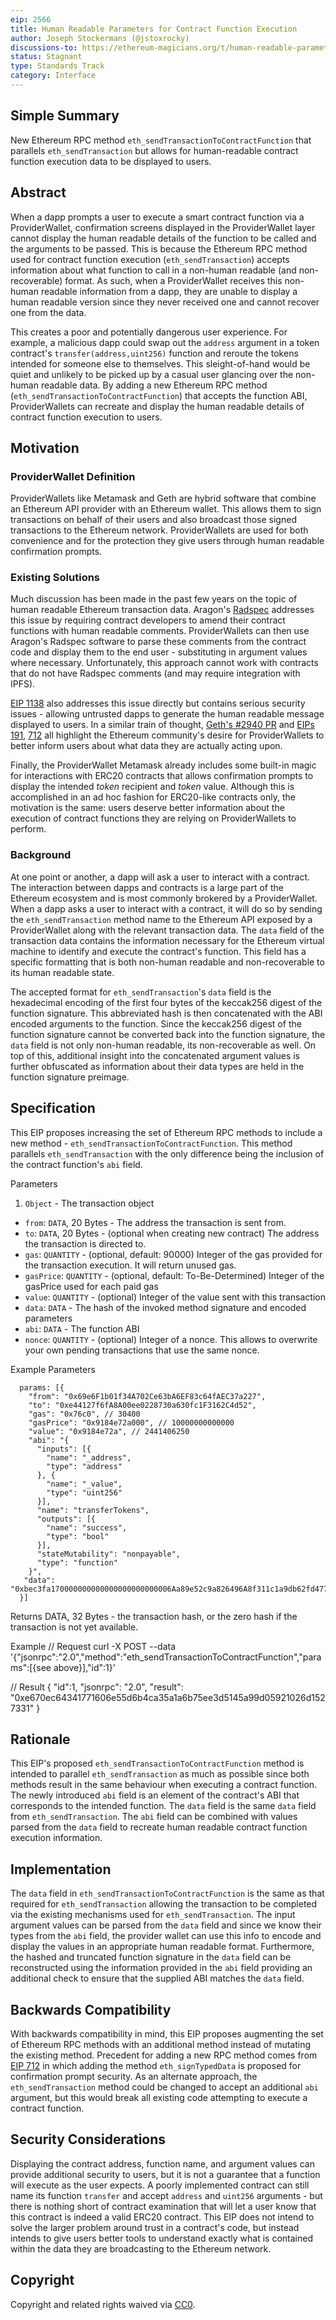 ```yaml
---
eip: 2566
title: Human Readable Parameters for Contract Function Execution
author: Joseph Stockermans (@jstoxrocky)
discussions-to: https://ethereum-magicians.org/t/human-readable-parameters-for-contract-function-execution/4154
status: Stagnant
type: Standards Track
category: Interface
---
```


## Simple Summary
New Ethereum RPC method `eth_sendTransactionToContractFunction` that parallels `eth_sendTransaction` but allows for human-readable contract function execution data to be displayed to users.

## Abstract
When a dapp prompts a user to execute a smart contract function via a ProviderWallet, confirmation screens displayed in the ProviderWallet layer cannot display the human readable details of the function to be called and the arguments to be passed. This is because the Ethereum RPC method used for contract function execution (`eth_sendTransaction`) accepts information about what function to call in a non-human readable (and non-recoverable) format. As such, when a ProviderWallet receives this non-human readable information from a dapp, they are unable to display a human readable version since they never received one and cannot recover one from the data.

This creates a poor and potentially dangerous user experience. For example, a malicious dapp could swap out the `address` argument in a token contract's `transfer(address,uint256)` function and reroute the tokens intended for someone else to themselves. This sleight-of-hand would be quiet and unlikely to be picked up by a casual user glancing over the non-human readable data. By adding a new Ethereum RPC method (`eth_sendTransactionToContractFunction`) that accepts the function ABI, ProviderWallets can recreate and display the human readable details of contract function execution to users.

## Motivation
### ProviderWallet Definition
ProviderWallets like Metamask and Geth are hybrid software that combine an Ethereum API provider with an Ethereum wallet. This allows them to sign transactions on behalf of their users and also broadcast those signed transactions to the Ethereum network. ProviderWallets are used for both convenience and for the protection they give users through human readable confirmation prompts.

### Existing Solutions
Much discussion has been made in the past few years on the topic of human readable Ethereum transaction data. Aragon's [Radspec](https://github.com/aragon/radspec) addresses this issue by requiring contract developers to amend their contract functions with human readable comments. ProviderWallets can then use Aragon's Radspec software to parse these comments from the contract code and display them to the end user - substituting in argument values where necessary. Unfortunately, this approach cannot work with contracts that do not have Radspec comments (and may require integration with IPFS).

[EIP 1138](https://github.com/ethereum/EIPs/issues/1138) also addresses this issue directly but contains serious security issues - allowing untrusted dapps to generate the human readable message displayed to users. In a similar train of thought, [Geth's #2940 PR](https://github.com/ethereum/go-ethereum/pull/2940) and [EIPs 191](https://github.com/ethereum/EIPs/blob/master/EIPS/eip-191.md), [712](https://github.com/ethereum/EIPs/blob/master/EIPS/eip-712.md) all highlight the Ethereum community's desire for ProviderWallets to better inform users about what data they are actually acting upon.

Finally, the ProviderWallet Metamask already includes some built-in magic for interactions with ERC20 contracts that allows confirmation prompts to display the intended *token* recipient and *token* value. Although this is accomplished in an ad hoc fashion for ERC20-like contracts only, the motivation is the same: users deserve better information about the execution of contract functions they are relying on ProviderWallets to perform.

### Background
At one point or another, a dapp will ask a user to interact with a contract. The interaction between dapps and contracts is a large part of the Ethereum ecosystem and is most commonly brokered by a ProviderWallet. When a dapp asks a user to interact with a contract, it will do so by sending the `eth_sendTransaction` method name to the Ethereum API exposed by a ProviderWallet along with the relevant transaction data. The `data` field of the transaction data contains the information necessary for the Ethereum virtual machine to identify and execute the contract's function. This field has a specific formatting that is both non-human readable and non-recoverable to its human readable state.

The accepted format for `eth_sendTransaction`'s `data` field is the hexadecimal encoding of the first four bytes of the keccak256 digest of the function signature. This abbreviated hash is then concatenated with the ABI encoded arguments to the function. Since the keccak256 digest of the function signature cannot be converted back into the function signature, the `data` field is not only non-human readable, its non-recoverable as well. On top of this, additional insight into the concatenated argument values is further obfuscated as information about their data types are held in the function signature preimage.

## Specification
This EIP proposes increasing the set of Ethereum RPC methods to include a new method - `eth_sendTransactionToContractFunction`. This method parallels `eth_sendTransaction` with the only difference being the inclusion of the contract function's `abi` field.

Parameters

1. `Object` - The transaction object
  * `from`: `DATA`, 20 Bytes - The address the transaction is sent from.
  * `to`: `DATA`, 20 Bytes - (optional when creating new contract) The address the transaction is directed to.
  * `gas`: `QUANTITY` - (optional, default: 90000) Integer of the gas provided for the transaction execution. It will return unused gas.
  * `gasPrice`: `QUANTITY` - (optional, default: To-Be-Determined) Integer of the gasPrice used for each paid gas
  * `value`: `QUANTITY` - (optional) Integer of the value sent with this transaction
  * `data`: `DATA` - The hash of the invoked method signature and encoded parameters
  * `abi`: `DATA` - The function ABI
  * `nonce`: `QUANTITY` - (optional) Integer of a nonce. This allows to overwrite your own pending transactions that use the same nonce.

Example Parameters
```
  params: [{
    "from": "0x69e6F1b01f34A702Ce63bA6EF83c64fAEC37a227",
    "to": "0xe44127f6fA8A00ee0228730a630fc1F3162C4d52",
    "gas": "0x76c0", // 30400
    "gasPrice": "0x9184e72a000", // 10000000000000
    "value": "0x9184e72a", // 2441406250
    "abi": "{
      "inputs": [{
        "name": "_address",
        "type": "address"
      }, {
        "name": "_value",
        "type": "uint256"
      }],
      "name": "transferTokens",
      "outputs": [{
        "name": "success",
        "type": "bool"
      }],
      "stateMutability": "nonpayable",
      "type": "function"
    }",
   "data": "0xbec3fa170000000000000000000000006Aa89e52c9a826496A8f311c1a9db62fd477E256000000000000000000000000000000000000000000000000000000174876E800"               
  }]
```

Returns
DATA, 32 Bytes - the transaction hash, or the zero hash if the transaction is not yet available.

Example
// Request
curl -X POST --data '{"jsonrpc":"2.0","method":"eth_sendTransactionToContractFunction","params":[{see above}],"id":1}'

// Result
{
  "id":1,
  "jsonrpc": "2.0",
  "result": "0xe670ec64341771606e55d6b4ca35a1a6b75ee3d5145a99d05921026d1527331"
}

## Rationale
This EIP's proposed `eth_sendTransactionToContractFunction` method is intended to parallel `eth_sendTransaction` as much as possible since both methods result in the same behaviour when executing a contract function. The newly introduced `abi` field is an element of the contract's ABI that corresponds to the intended function. The `data` field is the same `data` field from `eth_sendTransaction`. The `abi` field can be combined with values parsed from the `data` field to recreate human readable contract function execution information.

## Implementation
The `data` field in `eth_sendTransactionToContractFunction` is the same as that required for `eth_sendTransaction` allowing the transaction to be completed via the existing mechanisms used for `eth_sendTransaction`. The input argument values can be parsed from the `data` field and since we know their types from the `abi` field, the provider wallet can use this info to encode and display the values in an appropriate human readable format. Furthermore, the hashed and truncated function signature in the `data` field can be reconstructed using the information provided in the `abi` field providing an additional check to ensure that the supplied ABI matches the `data` field.

## Backwards Compatibility
With backwards compatibility in mind, this EIP proposes augmenting the set of Ethereum RPC methods with an additional method instead of mutating the existing method. Precedent for adding a new RPC method comes from [EIP 712](https://github.com/ethereum/EIPs/blob/master/EIPS/eip-712.md) in which adding the method `eth_signTypedData` is proposed for confirmation prompt security. As an alternate approach, the `eth_sendTransaction` method could be changed to accept an additional `abi` argument, but this would break all existing code attempting to execute a contract function.

## Security Considerations
Displaying the contract address, function name, and argument values can provide additional security to users, but it is not a guarantee that a function will execute as the user expects. A poorly implemented contract can still name its function `transfer` and accept `address` and `uint256` arguments - but there is nothing short of contract examination that will let a user know that this contract is indeed a valid ERC20 contract. This EIP does not intend to solve the larger problem around trust in a contract's code, but instead intends to give users better tools to understand exactly what is contained within the data they are broadcasting to the Ethereum network.

## Copyright
Copyright and related rights waived via [CC0](../LICENSE.md).
